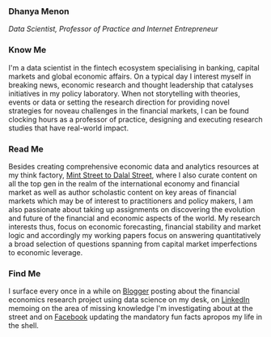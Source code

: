 ### Dhanya Menon
*Data Scientist, Professor of Practice and Internet Entrepreneur*
### Know Me
I'm a data scientist in the fintech ecosystem specialising in banking, capital markets and global economic affairs. On a typical day I interest myself in breaking news, economic research and thought leadership that catalyses initiatives in my policy laboratory. When not storytelling with theories, events or data or setting the research direction for providing novel strategies for noveau challenges in the financial markets, I can be found clocking hours as a professor of practice, designing and executing research studies that have real-world impact.
### Read Me
Besides creating comprehensive economic data and analytics resources at my think factory, [Mint Street to Dalal Street](https://sites.google.com/view/mint-street-to-dalal-street), where I also curate content on all the top gen in the realm of the international economy and financial market as well as author scholastic content on key areas of financial markets which may be of interest to practitioners and policy makers, I am also passionate about taking up assignments on discovering the evolution and future of the financial and economic aspects of the world. My research interests thus, focus on economic forecasting, financial stability and market logic and accordingly my working papers focus on answering quantitatively a broad selection of questions spanning from capital market imperfections to economic leverage.
### Find Me 
I surface every once in a while on [Blogger](https://mmedhanyamenon.blogspot.com) posting about the financial economics research project using data science on my desk, on [LinkedIn](https://www.linkedin.com/in/msdhanyamenon) memoing on the area of missing knowledge I'm investigating about at the street and on [Facebook](https://www.facebook.com/srtadhanyamenon) updating the mandatory fun facts apropos my life in the shell.
